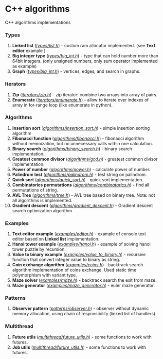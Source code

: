 # C++ algorithms

C++ algorithms implementations

### Types
1. **Linked list** ([*types/list.h*](/src/types/list.h)) - custom ram allocator implemented. (see **Text editor** example )
1. **Big integer type** ([*types/big_int.h*](/src/types/big_int.h))  - type that can hold number more than 64bit integers. (only unsigned numbers, only sum operator implemented as example)
1. **Graph** ([*types/big_int.h*](/src5/types/graph.h))  - vertices, edges, and search in graphs.
### Iterators
1. **Zip** ([*iterators/zip.h*](/src/iterators/zip.h)) - zip iterator: combine two arrays into array of pairs.
1. **Enumerate** ([*iterators/enumerate.h*](/src/iterators/enumerate.h)) - allow to iterate over indexes of array in for-range loop (like enumerate in python).
### Algorithms
1. **Insertion sort** ([*algorithms/insertion_sort.h*](/src/algorithms/insertion_sort.h)) - simple insertion sorting algorithm
1. **Fibonacci function** ([*algorithms/fibonacci.h*](/src/algorithms/fibonacci.h)) - fibonacci algorithm without memoization, but no unnecessary calls within one calculation.
1. **Binary search** ([*algorithms/binary_search.h*](/src/algorithms/binary_search.h)) - binary search implementation.
1. **Greatest common divisor** ([*algorithms/gcd.h*](/src/algorithms/gcd.h)) - greatest common divisor implementation.
1. **Power of number**  ([*algorithms/power.h*](/src/algorithms/power.h)) - calculate power of number.
1. **Palindrom test**  ([*algorithms/palindrom.h*](/src/algorithms/palindrom.h)) - test string on palindrom.
1. **Quick sort**  ([*algorithms/quick_sort.h*](/src/algorithms/quick_sort.h)) - quick sort implementation.
1. **Combinatorics permutations**  ([*algorithms/combinatorics.h*](/src/algorithms/combinatorics.h)) - find all permutations of string.
1. **AVL Tree**  ([*algorithms/tree.h*](/src/algorithms/tree.h)) - AVL tree based on binary tree. Note: not all algorithms is implemented.
1. **Gradient descent**  ([*algorithms/gradient_descent.h*](/src/algorithms/gradient_descent.h)) - Gradient descent search optimization algorithm
### Examples
1. **Text editor example** ([*examples/editor.h*](/src/examples/editor.h)) - example of console text editor  based on **Linked list** implementation.
1. **Hanoi tower example** ([*examples/hanoi.h*](/src/examples/hanoi.h)) - example of solving hanoi tower puzzle by recursion.
1. **Value to binary example** ([*examples/value_to_binary.h*](/src/examples/value_to_binary.h)) - recursive function that convert integer value to binary as string.
1. **Coin exchange algorithm** ([*examples/coins.h*](/src/examples/coins.h)) - backtrack search algorithm implementation of coins exchange. Used static time polymorphism with variant type.
1. **Maze solver** ([*examples/maze.h*](/src/examples/maze.h)) - backtrack search the exit from maze.  
1. **Maze generator** ([*examples/maze_generator.h*](/src/examples/maze_generator.h)) - euler maze generator.  
### Patterns
1. **Observer pattern** ([*patterns/observer.h*](/src/patterns/observer.h)) - observer without dynamic memory allocation, using chain of responsibility (linked list of handlers).
### Multithread
1. **Future utils** ([*multithread/future_utils.h*](/src/multithread/future_utils.h)) - some functions to work with futures.
1. **Job utils** ([*multithread/future_utils.h*](/src/multithread/future_utils.h)) - some functions to work with futures.
